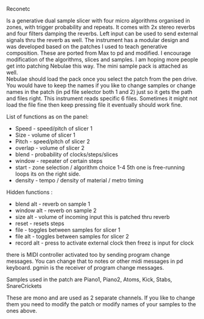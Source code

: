 Reconetc 

Is a generative dual sample slicer with four micro algorithms organised in zones, with trigger probability and repeats. 
It comes with 2x stereo reverbs and four filters damping the reverbs. Left input can be used to send external signals thru the reverb as well. 
The instrument has a modular design and was developed based on the patches I used to teach generative composition. 
These are ported from Max to pd and modified. I encourage modification of the algorithms, slices and samples. 
I am hoping more people get into patching Nebulae this way. The mini sample pack is attached as well.  
Nebulae should load the pack once you select the patch from the pen drive. 
You would have to keep the names if you like to change samples or change names in the patch (in pd file selector both 1 and 2) just so it gets the path and files right. 
This instrument reads specific 6 files.
Sometimes it might not load the file fine then keep pressing file it eventually should work fine.  

List of functions as on the panel: 

* Speed - speed/pitch of slicer 1
* Size - volume of slicer 1 
* Pitch - speed/pitch of slicer 2
* overlap - volume of slicer 2
* blend - probability of clocks/steps/slices 
* window - repeater of certain steps 
* start - zone selection / algorithm choice 1-4 5th one is free-running loops its on the right side.
* density - tempo / density of material / metro timing

Hidden functions :

* blend alt - reverb on sample 1
* window alt - reverb on sample 2
* size alt - volume of incoming input this is patched thru reverb 
* reset - resets steps 
* file - toggles between samples for slicer 1
* file alt - toggles between samples for slicer 2
* record alt - press to activate external clock then freez is input for clock 

there is MIDI controller activated too by sending program change messages.
You can change that to notes or other midi messages in pd keyboard. pgmin is the receiver of program change messages.

Samples used in the patch are Piano1, Piano2, Atoms, Kick, Stabs, SnareCrickets
 
These are mono and are used as 2 separate channels. If you like to change them you need to modify the patch or modify names of your samples to the ones above.
